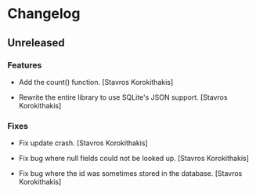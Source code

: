 # Changelog


## Unreleased

### Features

* Add the count() function. [Stavros Korokithakis]

* Rewrite the entire library to use SQLite's JSON support. [Stavros Korokithakis]

### Fixes

* Fix update crash. [Stavros Korokithakis]

* Fix bug where null fields could not be looked up. [Stavros Korokithakis]

* Fix bug where the id was sometimes stored in the database. [Stavros Korokithakis]


